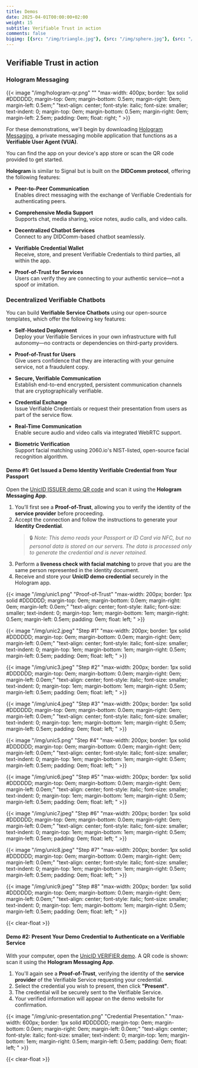 ```yaml
---
title: Demos
date: 2025-04-01T00:00:00+02:00
weight: 15
subtitle: Verifiable Trust in action
comments: false
bigimg: [{src: "/img/triangle.jpg"}, {src: "/img/sphere.jpg"}, {src: "/img/hexagon.jpg"}]
---
```


## Verifiable Trust in action

### Hologram Messaging

{{< image "/img/hologram-qr.png" "" "max-width: 400px; border: 1px solid #DDDDDD; margin-top: 0em; margin-bottom: 0.5em; margin-right: 0em; margin-left: 0.5em;" "text-align: center; font-style: italic; font-size: smaller; text-indent: 0;  margin-top: 0em; margin-bottom: 0.5em; margin-right: 0em; margin-left: 2.5em; padding: 0em; float: right; " >}}

For these demonstrations, we'll begin by downloading [Hologram Messaging](https://hologram.zone), a private messaging mobile application that functions as a **Verifiable User Agent (VUA)**.

You can find the app on your device's app store or scan the QR code provided to get started.

**Hologram** is similar to Signal but is built on the **DIDComm protocol**, offering the following features:

- **Peer-to-Peer Communication**  
  Enables direct messaging with the exchange of Verifiable Credentials for authenticating peers.

- **Comprehensive Media Support**  
  Supports chat, media sharing, voice notes, audio calls, and video calls.

- **Decentralized Chatbot Services**  
  Connect to any DIDComm-based chatbot seamlessly.

- **Verifiable Credential Wallet**  
  Receive, store, and present Verifiable Credentials to third parties, all within the app.

- **Proof-of-Trust for Services**  
  Users can verify they are connecting to your authentic service—not a spoof or imitation.

### Decentralized Verifiable Chatbots

You can build **Verifiable Service Chatbots** using our open-source templates, which offer the following key features:

- **Self-Hosted Deployment**  
  Deploy your Verifiable Services in your own infrastructure with full autonomy—no contracts or dependencies on third-party providers.

- **Proof-of-Trust for Users**  
  Give users confidence that they are interacting with your genuine service, not a fraudulent copy.

- **Secure, Verifiable Communication**  
  Establish end-to-end encrypted, persistent communication channels that are cryptographically verifiable.

- **Credential Exchange**  
  Issue Verifiable Credentials or request their presentation from users as part of the service flow.

- **Real-Time Communication**  
  Enable secure audio and video calls via integrated WebRTC support.

- **Biometric Verification**  
  Support facial matching using 2060.io's NIST-listed, open-source facial recognition algorithm.

#### Demo #1: Get Issued a Demo Identity Verifiable Credential from Your Passport

Open the [UnicID ISSUER demo QR code](https://unic-id-issuer.demos.dev.2060.io/invitation) and scan it using the **Hologram Messaging App**.

1. You’ll first see a **Proof-of-Trust**, allowing you to verify the identity of the **service provider** before proceeding.
2. Accept the connection and follow the instructions to generate your **Identity Credential**.
   > 🔒 *Note: This demo reads your Passport or ID Card via NFC, but no personal data is stored on our servers. The data is processed only to generate the credential and is never retained.*
3. Perform a **liveness check with facial matching** to prove that you are the same person represented in the identity document.
4. Receive and store your **UnicID demo credential** securely in the Hologram app.

{{< image "/img/unic1.png" "Proof-of-Trust" "max-width: 200px; border: 1px solid #DDDDDD; margin-top: 0em; margin-bottom: 0.0em; margin-right: 0em; margin-left: 0.0em;" "text-align: center; font-style: italic; font-size: smaller; text-indent: 0;  margin-top: 1em; margin-bottom: 1em; margin-right: 0.5em; margin-left: 0.5em; padding: 0em; float: left; " >}}

{{< image "/img/unic2.jpeg" "Step #1" "max-width: 200px; border: 1px solid #DDDDDD; margin-top: 0em; margin-bottom: 0.0em; margin-right: 0em; margin-left: 0.0em;" "text-align: center; font-style: italic; font-size: smaller; text-indent: 0;  margin-top: 1em; margin-bottom: 1em; margin-right: 0.5em; margin-left: 0.5em; padding: 0em; float: left; " >}}

{{< image "/img/unic3.jpeg" "Step #2" "max-width: 200px; border: 1px solid #DDDDDD; margin-top: 0em; margin-bottom: 0.0em; margin-right: 0em; margin-left: 0.0em;" "text-align: center; font-style: italic; font-size: smaller; text-indent: 0;  margin-top: 1em; margin-bottom: 1em; margin-right: 0.5em; margin-left: 0.5em; padding: 0em; float: left; " >}}

{{< image "/img/unic4.jpeg" "Step #3" "max-width: 200px; border: 1px solid #DDDDDD; margin-top: 0em; margin-bottom: 0.0em; margin-right: 0em; margin-left: 0.0em;" "text-align: center; font-style: italic; font-size: smaller; text-indent: 0;  margin-top: 1em; margin-bottom: 1em; margin-right: 0.5em; margin-left: 0.5em; padding: 0em; float: left; " >}}

{{< image "/img/unic5.png" "Step #4" "max-width: 200px; border: 1px solid #DDDDDD; margin-top: 0em; margin-bottom: 0.0em; margin-right: 0em; margin-left: 0.0em;" "text-align: center; font-style: italic; font-size: smaller; text-indent: 0;  margin-top: 1em; margin-bottom: 1em; margin-right: 0.5em; margin-left: 0.5em; padding: 0em; float: left; " >}}

{{< image "/img/unic6.jpeg" "Step #5" "max-width: 200px; border: 1px solid #DDDDDD; margin-top: 0em; margin-bottom: 0.0em; margin-right: 0em; margin-left: 0.0em;" "text-align: center; font-style: italic; font-size: smaller; text-indent: 0;  margin-top: 1em; margin-bottom: 1em; margin-right: 0.5em; margin-left: 0.5em; padding: 0em; float: left; " >}}

{{< image "/img/unic7.jpeg" "Step #6" "max-width: 200px; border: 1px solid #DDDDDD; margin-top: 0em; margin-bottom: 0.0em; margin-right: 0em; margin-left: 0.0em;" "text-align: center; font-style: italic; font-size: smaller; text-indent: 0;  margin-top: 1em; margin-bottom: 1em; margin-right: 0.5em; margin-left: 0.5em; padding: 0em; float: left; " >}}

{{< image "/img/unic8.jpeg" "Step #7" "max-width: 200px; border: 1px solid #DDDDDD; margin-top: 0em; margin-bottom: 0.0em; margin-right: 0em; margin-left: 0.0em;" "text-align: center; font-style: italic; font-size: smaller; text-indent: 0;  margin-top: 1em; margin-bottom: 1em; margin-right: 0.5em; margin-left: 0.5em; padding: 0em; float: left; " >}}

{{< image "/img/unic9.jpeg" "Step #8" "max-width: 200px; border: 1px solid #DDDDDD; margin-top: 0em; margin-bottom: 0.0em; margin-right: 0em; margin-left: 0.0em;" "text-align: center; font-style: italic; font-size: smaller; text-indent: 0;  margin-top: 1em; margin-bottom: 1em; margin-right: 0.5em; margin-left: 0.5em; padding: 0em; float: left; " >}}

{{< clear-float >}}

#### Demo #2: Present Your Demo Credential to Authenticate on a Verifiable Service

With your computer, open the [UnicID VERIFIER demo](https://unic-id-verifier.demos.dev.2060.io/en). A QR code is shown: scan it using the **Hologram Messaging App**.

1. You'll again see a **Proof-of-Trust**, verifying the identity of the **service provider** of the Verifiable Service requesting your credential.
2. Select the credential you wish to present, then click **"Present"**.
3. The credential will be securely sent to the Verifiable Service.
4. Your verified information will appear on the demo website for confirmation.

{{< image "/img/unic-presentation.png" "Credential Presentation." "max-width: 600px; border: 1px solid #DDDDDD; margin-top: 0em; margin-bottom: 0.0em; margin-right: 0em; margin-left: 0.0em;" "text-align: center; font-style: italic; font-size: smaller; text-indent: 0;  margin-top: 1em; margin-bottom: 1em; margin-right: 0.5em; margin-left: 0.5em; padding: 0em; float: left; " >}}

{{< clear-float >}}
